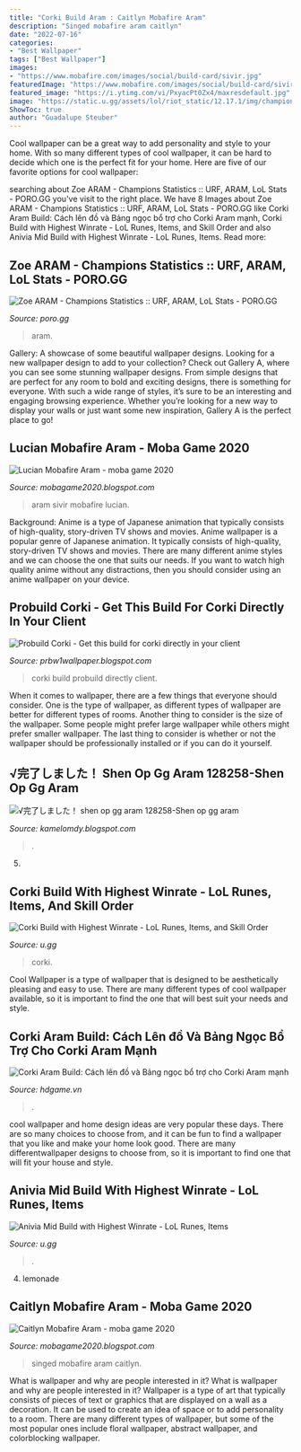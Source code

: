 ```yaml
---
title: "Corki Build Aram : Caitlyn Mobafire Aram"
description: "Singed mobafire aram caitlyn"
date: "2022-07-16"
categories:
- "Best Wallpaper"
tags: ["Best Wallpaper"]
images:
- "https://www.mobafire.com/images/social/build-card/sivir.jpg"
featuredImage: "https://www.mobafire.com/images/social/build-card/sivir.jpg"
featured_image: "https://i.ytimg.com/vi/PxyacPt0Zx4/maxresdefault.jpg"
image: "https://static.u.gg/assets/lol/riot_static/12.17.1/img/champion/Anivia.png"
ShowToc: true
author: "Guadalupe Steuber"
---
```



Cool wallpaper can be a great way to add personality and style to your home. With so many different types of cool wallpaper, it can be hard to decide which one is the perfect fit for your home. Here are five of our favorite options for cool wallpaper: 

	

		
searching about Zoe ARAM - Champions Statistics :: URF, ARAM, LoL Stats - PORO.GG you've visit to the right place. We have 8 Images about Zoe ARAM - Champions Statistics :: URF, ARAM, LoL Stats - PORO.GG like Corki Aram Build: Cách lên đồ và Bảng ngọc bổ trợ cho Corki Aram mạnh, Corki Build with Highest Winrate - LoL Runes, Items, and Skill Order and also Anivia Mid Build with Highest Winrate - LoL Runes, Items. Read more:
		
    
## Zoe ARAM - Champions Statistics :: URF, ARAM, LoL Stats - PORO.GG

<img loading=lazy src="http://ddragon.leagueoflegends.com/cdn/10.3.1/img/profileicon/3156.png" onerror="this.onerror=null;this.src='https://tse4.mm.bing.net/th?id=OIP.BT0JFxdzwJlXPv9jyfOVJwAAAA&amp;pid=15.1';" alt="Zoe ARAM - Champions Statistics :: URF, ARAM, LoL Stats - PORO.GG">

_Source: poro.gg_

>aram. 

	

Gallery: A showcase of some beautiful wallpaper designs.
Looking for a new wallpaper design to add to your collection? Check out Gallery A, where you can see some stunning wallpaper designs. From simple designs that are perfect for any room to bold and exciting designs, there is something for everyone. With such a wide range of styles, it’s sure to be an interesting and engaging browsing experience. Whether you’re looking for a new way to display your walls or just want some new inspiration, Gallery A is the perfect place to go!





	
	
    
## Lucian Mobafire Aram - Moba Game 2020

<img loading=lazy src="https://www.mobafire.com/images/social/build-card/sivir.jpg" onerror="this.onerror=null;this.src='https://tse2.mm.bing.net/th?id=OIP.3BTnC6UXWfKcp9Dy-hjLnQHaDt&amp;pid=15.1';" alt="Lucian Mobafire Aram - moba game 2020">

_Source: mobagame2020.blogspot.com_

>aram sivir mobafire lucian. 

	

Background: Anime is a type of Japanese animation that typically consists of high-quality, story-driven TV shows and movies.
Anime wallpaper is a popular genre of Japanese animation. It typically consists of high-quality, story-driven TV shows and movies. There are many different anime styles and we can choose the one that suits our needs. If you want to watch high quality anime without any distractions, then you should consider using an anime wallpaper on your device.

    
## Probuild Corki - Get This Build For Corki Directly In Your Client

<img loading=lazy src="https://i.ytimg.com/vi/PxyacPt0Zx4/maxresdefault.jpg" onerror="this.onerror=null;this.src='https://tse1.mm.bing.net/th?id=OIP.3aja9dPmGR09kZBbo3wYSwHaEK&amp;pid=15.1';" alt="Probuild Corki - Get this build for corki directly in your client">

_Source: prbw1wallpaper.blogspot.com_

>corki build probuild directly client. 

	

When it comes to wallpaper, there are a few things that everyone should consider. One is the type of wallpaper, as different types of wallpaper are better for different types of rooms. Another thing to consider is the size of the wallpaper. Some people might prefer large wallpaper while others might prefer smaller wallpaper. The last thing to consider is whether or not the wallpaper should be professionally installed or if you can do it yourself.

    
## √完了しました！ Shen Op Gg Aram 128258-Shen Op Gg Aram

<img loading=lazy src="https://static.wixstatic.com/media/fffe6e_2c46b7f55c5641588379c2bba7e58d95.jpg" onerror="this.onerror=null;this.src='https://tse1.mm.bing.net/th?id=OIP.P_sRzDv8YFE7-ACJrerOcAHaDm&amp;pid=15.1';" alt="√完了しました！ shen op gg aram 128258-Shen op gg aram">

_Source: kamelomdy.blogspot.com_

>. 

	

5.

    
## Corki Build With Highest Winrate - LoL Runes, Items, And Skill Order

<img loading=lazy src="https://static.u.gg/assets/lol/riot_static/11.14.1/img/champion/Corki.png" onerror="this.onerror=null;this.src='https://tse3.mm.bing.net/th?id=OIP.Mzo89pGY6UfNXsp9R9VnJgAAAA&amp;pid=15.1';" alt="Corki Build with Highest Winrate - LoL Runes, Items, and Skill Order">

_Source: u.gg_

>corki. 

	

Cool Wallpaper is a type of wallpaper that is designed to be aesthetically pleasing and easy to use. There are many different types of cool wallpaper available, so it is important to find the one that will best suit your needs and style.

    
## Corki Aram Build: Cách Lên đồ Và Bảng Ngọc Bổ Trợ Cho Corki Aram Mạnh

<img loading=lazy src="https://www.hdgame.vn/wp-content/uploads/2022/09/corki-aram-12.jpg" onerror="this.onerror=null;this.src='https://tse1.mm.bing.net/th?id=OIP.2EF1JafS69Q_tMp4OIw6JQHaCA&amp;pid=15.1';" alt="Corki Aram Build: Cách lên đồ và Bảng ngọc bổ trợ cho Corki Aram mạnh">

_Source: hdgame.vn_

>. 

	

cool wallpaper and home design ideas are very popular these days. There are so many choices to choose from, and it can be fun to find a wallpaper that you like and make your home look good. There are many differentwallpaper designs to choose from, so it is important to find one that will fit your house and style.

    
## Anivia Mid Build With Highest Winrate - LoL Runes, Items

<img loading=lazy src="https://static.u.gg/assets/lol/riot_static/12.17.1/img/champion/Anivia.png" onerror="this.onerror=null;this.src='https://tse1.mm.bing.net/th?id=OIP.1XdqURxkDDYuMclCz5CJtwB4B4&amp;pid=15.1';" alt="Anivia Mid Build with Highest Winrate - LoL Runes, Items">

_Source: u.gg_

>. 

	

4. lemonade 

    
## Caitlyn Mobafire Aram - Moba Game 2020

<img loading=lazy src="https://www.mobafire.com/images/social/build-card/singed.jpg" onerror="this.onerror=null;this.src='https://tse3.mm.bing.net/th?id=OIP.pr5hsN_bVzHEQJBWCavWUgHaDt&amp;pid=15.1';" alt="Caitlyn Mobafire Aram - moba game 2020">

_Source: mobagame2020.blogspot.com_

>singed mobafire aram caitlyn. 

	

What is wallpaper and why are people interested in it?
What is wallpaper and why are people interested in it?
Wallpaper is a type of art that typically consists of pieces of text or graphics that are displayed on a wall as a decoration. It can be used to create an idea of space or to add personality to a room. There are many different types of wallpaper, but some of the most popular ones include floral wallpaper, abstract wallpaper, and colorblocking wallpaper.

